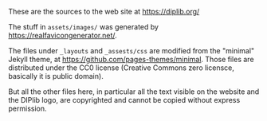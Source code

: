 These are the sources to the web site at <https://diplib.org/>

The stuff in `assets/images/` was generated by <https://realfavicongenerator.net/>.

The files under `_layouts` and `_assests/css` are modified from the "minimal"
Jekyll theme, at https://github.com/pages-themes/minimal. Those files are distributed
under the CC0 license (Creative Commons zero licensce, basically it is public domain).

But all the other files here, in particular all the text visible on the website
and the DIPlib logo, are copyrighted and cannot be copied without express permission.
